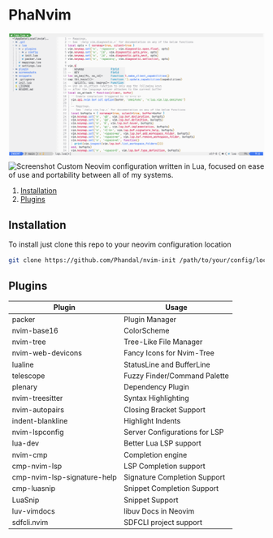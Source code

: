 # PhaNvim

![Screenshot](./screenshots/main.png)
![Screenshot](./screenshots/telescope.png.png)
Custom Neovim configuration written in Lua, focused on ease of use and portability between all of my systems.

1. [Installation](#installation)
2. [Plugins](#plugins)

## Installation
To install just clone this repo to your neovim configuration location
```bash
git clone https://github.com/Phandal/nvim-init /path/to/your/config/location/nvim
```

## Plugins

| Plugin                      | Usage                         |
| --------------------------- | ----------------------------- |
| packer                      | Plugin Manager                |
| nvim-base16                 | ColorScheme                   |
| nvim-tree                   | Tree-Like File Manager        |
| nvim-web-devicons           | Fancy Icons for Nvim-Tree     |
| lualine                     | StatusLine and BufferLine     |
| telescope                   | Fuzzy Finder/Command Palette  |
| plenary                     | Dependency Plugin             |
| nvim-treesitter             | Syntax Highlighting           |
| nvim-autopairs              | Closing Bracket Support       |
| indent-blankline            | Highlight Indents             |
| nvim-lspconfig              | Server Configurations for LSP |
| lua-dev                     | Better Lua LSP support        |
| nvim-cmp                    | Completion engine             |
| cmp-nvim-lsp                | LSP Completion support        |
| cmp-nvim-lsp-signature-help | Signature Completion Support  |
| cmp-luasnip                 | Snippet Completion Support    |
| LuaSnip                     | Snippet Support               |
| luv-vimdocs                 | libuv Docs in Neovim          |
| sdfcli.nvim                 | SDFCLI project support        |
